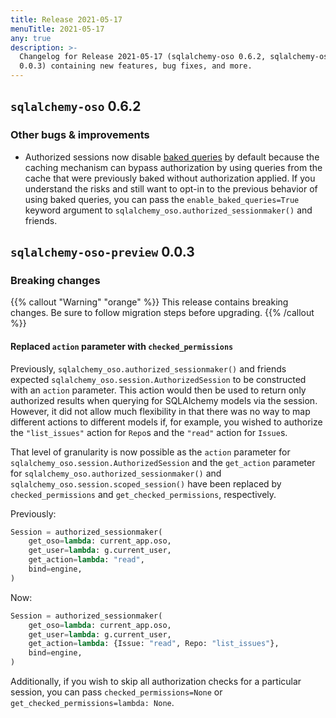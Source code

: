 ```yaml
---
title: Release 2021-05-17
menuTitle: 2021-05-17
any: true
description: >-
  Changelog for Release 2021-05-17 (sqlalchemy-oso 0.6.2, sqlalchemy-oso-preview
  0.0.3) containing new features, bug fixes, and more.
---
```


## `sqlalchemy-oso` 0.6.2

### Other bugs & improvements

- Authorized sessions now disable [baked queries][] by default because the
  caching mechanism can bypass authorization by using queries from the cache
  that were previously baked without authorization applied. If you understand
  the risks and still want to opt-in to the previous behavior of using baked
  queries, you can pass the `enable_baked_queries=True` keyword argument to
  `sqlalchemy_oso.authorized_sessionmaker()` and friends.

[baked queries]: https://docs.sqlalchemy.org/en/13/orm/extensions/baked.html

## `sqlalchemy-oso-preview` 0.0.3

### Breaking changes

{{% callout "Warning" "orange" %}}
  This release contains breaking changes. Be sure to follow migration steps
  before upgrading.
{{% /callout %}}

#### Replaced `action` parameter with `checked_permissions`

Previously, `sqlalchemy_oso.authorized_sessionmaker()` and friends expected
`sqlalchemy_oso.session.AuthorizedSession` to be constructed with an `action`
parameter. This action would then be used to return only authorized results
when querying for SQLAlchemy models via the session. However, it did not allow
much flexibility in that there was no way to map different actions to different
models if, for example, you wished to authorize the `"list_issues"` action for
`Repo`s and the `"read"` action for `Issue`s.

That level of granularity is now possible as the `action` parameter
for `sqlalchemy_oso.session.AuthorizedSession` and the `get_action`
parameter for `sqlalchemy_oso.authorized_sessionmaker()` and
`sqlalchemy_oso.session.scoped_session()` have been replaced by
`checked_permissions` and `get_checked_permissions`, respectively.

Previously:

```python {hl_lines=[4]}
Session = authorized_sessionmaker(
    get_oso=lambda: current_app.oso,
    get_user=lambda: g.current_user,
    get_action=lambda: "read",
    bind=engine,
)
```

Now:

```python {hl_lines=[4]}
Session = authorized_sessionmaker(
    get_oso=lambda: current_app.oso,
    get_user=lambda: g.current_user,
    get_action=lambda: {Issue: "read", Repo: "list_issues"},
    bind=engine,
)
```

Additionally, if you wish to skip all authorization checks for a
particular session, you can pass `checked_permissions=None` or
`get_checked_permissions=lambda: None`.
